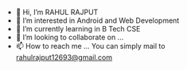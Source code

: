 - 👋 Hi, I’m RAHUL RAJPUT
- 👀 I’m interested in Android and Web Development
- 🌱 I’m currently learning in B Tech CSE
- 💞️ I’m looking to collaborate on ...
- 📫 How to reach me ...
You can simply mail to rahulrajput12693@gmail.com

<!---
rahulrajput12693/rahulrajput12693 is a ✨ special ✨ repository because its `README.md` (this file) appears on your GitHub profile.
You can click the Preview link to take a look at your changes.
--->
